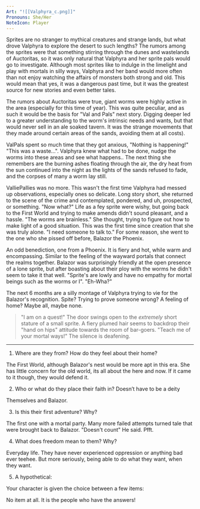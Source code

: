 ```yaml
---
Art: "![[Valphyra_c.png]]"
Pronouns: She/Her
NoteIcon: Player
---
```

Sprites are no stranger to mythical creatures and strange lands, but what drove Valphyra to explore the desert to such lengths? The rumors among the sprites were that something stirring through the dunes and wastelands of Auctoritas, so it was only natural that Valphyra and her sprite pals would go to investigate. Although most sprites like to indulge in the limelight and play with mortals in silly ways, Valphyra and her band would more often than not enjoy watching the affairs of monsters both strong and old. This would mean that yes, it was a dangerous past time, but it was the greatest source for new stories and even better tales.

The rumors about Auctoritas were true, giant worms were highly active in the area (especially for this time of year). This was quite peculiar, and as such it would be the basis for "Val and Pals" next story. Digging deeper led to a greater understanding to the worm's intrinsic needs and wants, but that would never sell in an ale soaked tavern. It was the strange movements that they made around certain areas of the sands, avoiding them at all costs). 

ValPals spent so much time that they got anxious, "Nothing is happening!" "This was a waste...". Valphyra knew what had to be done, nudge the worms into these areas and see what happens.. The next thing she remembers are the burning ashes floating through the air, the dry heat from the sun continued into the night as the lights of the sands refused to fade, and the corpses of many a worm lay still.

ValliePallies was no more. This wasn't the first time Valphyra had messed up observations, especially ones so delicate. Long story short, she returned to the scene of the crime and contemplated, pondered, and uh, prospected, or something. "Now what?" Life as a fey sprite were wishy, but going back to the First World and trying to make amends didn't sound pleasant, and a hassle. "The worms are brainless." She thought, trying to figure out how to make light of a good situation. This was the first time since creation that she was truly alone. "I need someone to talk to." For some reason, she went to the one who she pissed off before, Balazor the Phoenix.

An odd benediction, one from a Phoenix. It is fiery and hot, while warm and encompassing. Similar to the feeling of the wayward portals that connect the realms together. Balazor was surprisingly friendly at the open presence of a lone sprite, but after boasting about their ploy with the worms he didn't seem to take it that well. "Sprite's are lowly and have no empathy for mortal beings such as the worms or I". "Eh-Wha?"

The next 6 months are a silly montage of Valphyra trying to vie for the Balazor's recognition. Spite? Trying to prove someone wrong? A feeling of home? Maybe all, maybe none.

> "I am on a quest!" The door swings open to the *extremely* short stature of a small sprite. A fiery plumed hair seems to backdrop their "hand on hips" attitude towards the room of bar-goers. "Teach me of your mortal ways!" The silence is deafening.

---

1. Where are they from? How do they feel about their home?

The First World, although Balazor's nest would be more apt in this era. She has little concern for the old world, its all about the here and now. If it came to it though, they would defend it.

2. Who or what do they place their faith in? Doesn’t have to be a deity

Themselves and Balazor.

3. Is this their first adventure? Why?

The first one with a mortal party. Many more failed attempts turned tale that were brought back to Balazor. "Doesn't count" He said. Pfft.

4. What does freedom mean to them? Why?

Everyday life. They have never experienced oppression or anything bad ever teehee. But more seriously, being able to do what they want, when they want.

5. A hypothetical:

Your character is given the choice between a few items:

No item at all. It is the people who have the answers!